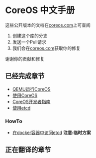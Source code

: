 # CoreOS 中文手册

这些公开版本的文档在[coreos.com](http://coreos.com/docs/vagrant/)上可查阅

1. 创建这个库的分支
2. 发送一个Pull请求
3. 我们会在[coreos.com](http://coreos.com)获取你的修复

谢谢你的贡献和修复

## 已经完成章节
* [QEMU运行CoreOS](qemu/index.md)
* [使用CoreOS](using-coreos/index.md)
* [CoreOS开发者指南](sdk/index.md)
* [使用etcd](etcd/README.md)    

### HowTo  
* [在docker容器中访问etcd](howto/howto_access_etcd.md)  **注意:临时方案**



## 正在翻译的章节  



